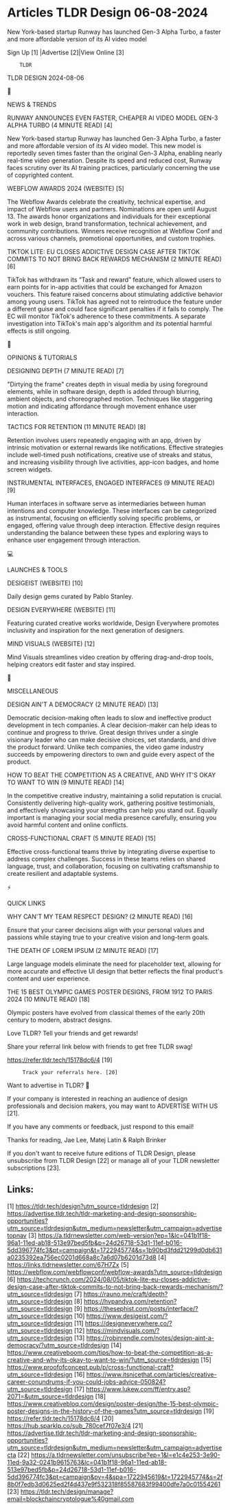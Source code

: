 # Articles TLDR Design 06-08-2024

New York-based startup Runway has launched Gen-3 Alpha Turbo, a faster
and more affordable version of its AI video model  

 Sign Up [1] |Advertise [2]|View Online [3] 

		TLDR 

TLDR DESIGN 2024-08-06

📱 

NEWS & TRENDS

 RUNWAY ANNOUNCES EVEN FASTER, CHEAPER AI VIDEO MODEL GEN-3 ALPHA
TURBO (4 MINUTE READ) [4] 

 New York-based startup Runway has launched Gen-3 Alpha Turbo, a
faster and more affordable version of its AI video model. This new
model is reportedly seven times faster than the original Gen-3 Alpha,
enabling nearly real-time video generation. Despite its speed and
reduced cost, Runway faces scrutiny over its AI training practices,
particularly concerning the use of copyrighted content. 

 WEBFLOW AWARDS 2024 (WEBSITE) [5] 

 The Webflow Awards celebrate the creativity, technical expertise, and
impact of Webflow users and partners. Nominations are open until
August 13. The awards honor organizations and individuals for their
exceptional work in web design, brand transformation, technical
achievement, and community contributions. Winners receive recognition
at Webflow Conf and across various channels, promotional
opportunities, and custom trophies. 

 TIKTOK LITE: EU CLOSES ADDICTIVE DESIGN CASE AFTER TIKTOK COMMITS TO
NOT BRING BACK REWARDS MECHANISM (2 MINUTE READ) [6] 

 TikTok has withdrawn its “Task and reward” feature, which allowed
users to earn points for in-app activities that could be exchanged for
Amazon vouchers. This feature raised concerns about stimulating
addictive behavior among young users. TikTok has agreed not to
reintroduce the feature under a different guise and could face
significant penalties if it fails to comply. The EC will monitor
TikTok's adherence to these commitments. A separate investigation into
TikTok's main app's algorithm and its potential harmful effects is
still ongoing. 

🚀 

OPINIONS & TUTORIALS

 DESIGNING DEPTH (7 MINUTE READ) [7] 

 "Dirtying the frame" creates depth in visual media by using
foreground elements, while in software design, depth is added through
blurring, ambient objects, and choreographed motion. Techniques like
staggering motion and indicating affordance through movement enhance
user interaction. 

 TACTICS FOR RETENTION (11 MINUTE READ) [8] 

 Retention involves users repeatedly engaging with an app, driven by
intrinsic motivation or external rewards like notifications. Effective
strategies include well-timed push notifications, creative use of
streaks and status, and increasing visibility through live activities,
app-icon badges, and home screen widgets. 

 INSTRUMENTAL INTERFACES, ENGAGED INTERFACES (9 MINUTE READ) [9] 

 Human interfaces in software serve as intermediaries between human
intentions and computer knowledge. These interfaces can be categorized
as instrumental, focusing on efficiently solving specific problems, or
engaged, offering value through deep interaction. Effective design
requires understanding the balance between these types and exploring
ways to enhance user engagement through interaction. 

💻 

LAUNCHES & TOOLS

 DESIGEIST (WEBSITE) [10] 

 Daily design gems curated by Pablo Stanley. 

 DESIGN EVERYWHERE (WEBSITE) [11] 

 Featuring curated creative works worldwide, Design Everywhere
promotes inclusivity and inspiration for the next generation of
designers. 

 MIND VISUALS (WEBSITE) [12] 

 Mind Visuals streamlines video creation by offering drag-and-drop
tools, helping creators edit faster and stay inspired. 

🎁 

MISCELLANEOUS

 DESIGN AIN'T A DEMOCRACY (2 MINUTE READ) [13] 

 Democratic decision-making often leads to slow and ineffective
product development in tech companies. A clear decision-maker can help
ideas to continue and progress to thrive. Great design thrives under a
single visionary leader who can make decisive choices, set standards,
and drive the product forward. Unlike tech companies, the video game
industry succeeds by empowering directors to own and guide every
aspect of the product. 

 HOW TO BEAT THE COMPETITION AS A CREATIVE, AND WHY IT'S OKAY TO WANT
TO WIN (9 MINUTE READ) [14] 

 In the competitive creative industry, maintaining a solid reputation
is crucial. Consistently delivering high-quality work, gathering
positive testimonials, and effectively showcasing your strengths can
help you stand out. Equally important is managing your social media
presence carefully, ensuring you avoid harmful content and online
conflicts. 

 CROSS-FUNCTIONAL CRAFT (5 MINUTE READ) [15] 

 Effective cross-functional teams thrive by integrating diverse
expertise to address complex challenges. Success in these teams relies
on shared language, trust, and collaboration, focusing on cultivating
craftsmanship to create resilient and adaptable systems. 

⚡ 

QUICK LINKS

 WHY CAN'T MY TEAM RESPECT DESIGN? (2 MINUTE READ) [16] 

 Ensure that your career decisions align with your personal values and
passions while staying true to your creative vision and long-term
goals. 

 THE DEATH OF LOREM IPSUM (2 MINUTE READ) [17] 

 Large language models eliminate the need for placeholder text,
allowing for more accurate and effective UI design that better
reflects the final product's content and user experience. 

 THE 15 BEST OLYMPIC GAMES POSTER DESIGNS, FROM 1912 TO PARIS 2024 (10
MINUTE READ) [18] 

 Olympic posters have evolved from classical themes of the early 20th
century to modern, abstract designs. 

Love TLDR? Tell your friends and get rewards!

 Share your referral link below with friends to get free TLDR swag! 

 https://refer.tldr.tech/15178dc6/4 [19] 

		 Track your referrals here. [20] 

Want to advertise in TLDR? 📰

 If your company is interested in reaching an audience of design
professionals and decision makers, you may want to ADVERTISE WITH US
[21]. 

 If you have any comments or feedback, just respond to this email! 

Thanks for reading, 
Jae Lee, Matej Latin & Ralph Brinker 

If you don't want to receive future editions of TLDR Design, please
unsubscribe from TLDR Design [22] or manage all of your TLDR
newsletter subscriptions [23]. 

 

Links:
------
[1] https://tldr.tech/design?utm_source=tldrdesign
[2] https://advertise.tldr.tech/tldr-marketing-and-design-sponsorship-opportunities?utm_source=tldrdesign&utm_medium=newsletter&utm_campaign=advertisetopnav
[3] https://a.tldrnewsletter.com/web-version?ep=1&lc=041b1f18-96a1-11ed-ab18-513e97bed5fb&p=24d26718-53d1-11ef-b016-5dd396774fc3&pt=campaign&t=1722945774&s=1b90bd3fdd21299d0db631a0235392ea756ec0201d668a8c7a6d07b6201d73d8
[4] https://links.tldrnewsletter.com/67H7Zx
[5] https://webflow.com/webflowconf/webflow-awards?utm_source=tldrdesign
[6] https://techcrunch.com/2024/08/05/tiktok-lite-eu-closes-addictive-design-case-after-tiktok-commits-to-not-bring-back-rewards-mechanism/?utm_source=tldrdesign
[7] https://rauno.me/craft/depth?utm_source=tldrdesign
[8] https://hvpandya.com/retention?utm_source=tldrdesign
[9] https://thesephist.com/posts/interface/?utm_source=tldrdesign
[10] https://www.desigeist.com/?utm_source=tldrdesign
[11] https://designeverywhere.co/?utm_source=tldrdesign
[12] https://mindvisuals.com/?utm_source=tldrdesign
[13] https://robinrendle.com/notes/design-aint-a-democracy/?utm_source=tldrdesign
[14] https://www.creativeboom.com/tips/how-to-beat-the-competition-as-a-creative-and-why-its-okay-to-want-to-win/?utm_source=tldrdesign
[15] https://www.proofofconcept.pub/p/cross-functional-craft?utm_source=tldrdesign
[16] https://www.itsnicethat.com/articles/creative-career-conundrums-if-you-could-jobs-advice-050824?utm_source=tldrdesign
[17] https://www.lukew.com/ff/entry.asp?2071=&utm_source=tldrdesign
[18] https://www.creativebloq.com/design/poster-design/the-15-best-olympic-poster-designs-in-the-history-of-the-games?utm_source=tldrdesign
[19] https://refer.tldr.tech/15178dc6/4
[20] https://hub.sparklp.co/sub_780cef7f07e3/4
[21] https://advertise.tldr.tech/tldr-marketing-and-design-sponsorship-opportunities?utm_source=tldrdesign&utm_medium=newsletter&utm_campaign=advertisecta
[22] https://a.tldrnewsletter.com/unsubscribe?ep=1&l=e1c4e253-3e90-11ed-9a32-0241b9615763&lc=041b1f18-96a1-11ed-ab18-513e97bed5fb&p=24d26718-53d1-11ef-b016-5dd396774fc3&pt=campaign&pv=4&spa=1722945619&t=1722945774&s=2f8b0f7edb3d0625ed2f4d437e9f532318f85587683f99400dfe7a0c01554261
[23] https://tldr.tech/design/manage?email=blockchaincryptologue%40gmail.com